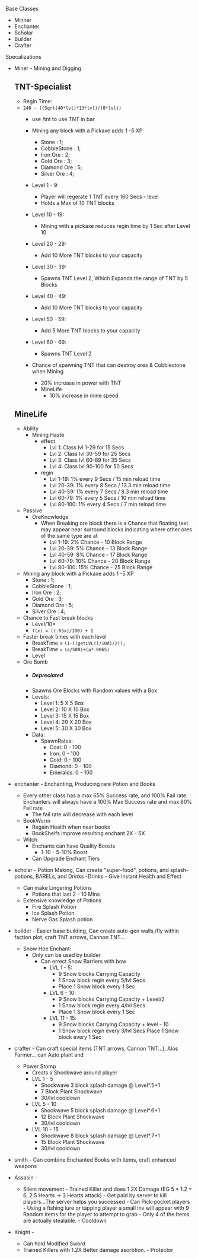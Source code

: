 Base Classes

- Minner
- Enchanter
- Scholar
- Builder
- Crafter

Specalizations
    
 - Miner - Mining and Digging
   
   TNT-Specialist
   ---
   - Regin Time:
   - `240 - ((Sqrt(40*lvl)*13*lvl)/(8*lvl))`
     - use /tnt to use TNT in bar 
     - Mining any block with a Pickaxe adds 1 -5 XP
        - Stone : 1;
        - CobbleStone : 1;
        - Iron Ore : 2;
        - Gold Ore : 3;
        - Diamond Ore : 5;
        - Silver Ore : 4;
     - Level 1 - 9:
        - Player will regerate 1 TNT every 160 Secs - level
        - Holds a Max of 10 TNT blocks
     - Level 10 - 19:
        - Mining with a pickaxe reduces regin time by 1 Sec after Level 10
     - Level 20 - 29:
        - Add 10 More TNT blocks to your capacity
     - Level 30 - 39:
        - Spawns TNT Level 2, Which Expands the range of TNT by 5 Blocks
     - Level 40 - 49:
        - Add 10 More TNT blocks to your capacity
     - Level 50 - 59:
        - Add 5 More TNT blocks to your capacity
     - Level 60 - 69:
        - Spawns TNT Level 2
     
     - Chance of spawning TNT that can destroy ores & Cobblestone when Mining
       - 20% increase in power with TNT
        - MineLife
          - 10% increase in mine speed
   
   MineLife  
     ---
     - Ability
        - Mining Haste
            - effect
                - Lvl 1: Class lvl 1-29 for 15 Secs
                - Lvl 2: Class lvl 30-59 for 25 Secs
                - Lvl 3: Class lvl 60-89 for 35 Secs
                - Lvl 4: Class lvl 90-100 for 50 Secs
            - regin
              - Lvl 1-19:  1% every 9 Secs / 15 min reload time
              - Lvl 20-39:  1% every 8 Secs / 13.3 min reload time
              - Lvl 40-59:  1% every 7 Secs / 8.3 min reload time
              - Lvl 60-79:  1% every 5 Secs / 10 min reload time
              - Lvl 80-100:  1% every 4 Secs / 7 min reload time
     - Passive
        - OreKnowledge
            - When Breaking ore block there is a Chance that floating text may appear near surround blocks indicating where other ores of the same type are at
              - Lvl 1-19:  2% Chance - 10 Block Range
              - Lvl 20-39: 5% Chance - 13 Block Range
              - Lvl 40-59: 8% Chance - 17 Block Range
              - Lvl 60-79:  10% Chance - 20 Block Range
              - Lvl 80-100: 15% Chance - 25 Block Range
     - Mining any block with a Pickaxe adds 1 -5 XP
         - Stone : 1;
         - CobbleStone : 1;
         - Iron Ore : 2;
         - Gold Ore : 3;
         - Diamond Ore : 5;
         - Silver Ore : 4;
     - Chance to Fast break blocks
        - Level/10*
        - `f(x) = ((.65x)/100) + 1`
     - Faster break times with each level
        - BreakTime = `(1-((getLVL()/10d)/2));`
        - BreakTime = `(a/500)+(a*.0065)`
        - Level
   - Ore Bomb
        - ##### Depreciated
        - Spawns Ore Blocks with Random values with a Box
        - Levels:
            - Level 1: 5 X 5 Box
            - Level 2: 10 X 10 Box
            - Level 3: 15 X 15 Box
            - Level 4: 20 X 20 Box
            - Level 5: 30 X 30 Box
        - Data:
            - SpawnRates:
                - Coal: 0 - 100
                - Iron: 0 - 100
                - Gold: 0 - 100
                - Diamond: 0 - 100
                - Emeralds: 0 - 100
- enchanter - Enchanting, Producing rare Potion and Books
    - Every other class has a max 65% Success rate, and 100% Fail rate. Enchanters will always have a 100% Max Success rate and max 80% Fail rate
      - The fail rate will decrease with each level
    - BookWorm
        - Regain Health when near books
        - BookShelfs improve resulting enchant 2X - 5X
    - Witch
        - Enchants can have Quality Boosts
            -   1-10 - 5-10% Boost
        - Can Upgrade Enchant Tiers
- scholar - Potion Making, Can create "super-food", potions, and splash-potions, BARELs, and Drinks
    -Drinks
        - Give instant Health and Effect
    - Can make Lingering Potions
        - Potions that last 2 - 10 Mins
   - Extensive knowledge of Potions
     - Fire Splash Potion
     - Ice Splash Potion
     - Nerve Gas Splash potion
            
- builder - Easier base building, Can create auto-gen walls,/fly within faction plot, craft TNT arrows, Cannon TNT...
    - Snow Hoe Enchant:
        - Only can be used by builder    
          - Can errect Snow Barriers with bow
            - LVL 1 - 5:
                - 9 Snow blocks Carrying Capacity
                - 1 Snow block regin every 5/lvl Secs
                - Place 1 Snow block every 1 Sec 
            - LVL 6 - 10:
                - 9 Snow blocks Carrying Capacity + Level/2
                - 1 Snow block regin every 4/lvl Secs
                - Place 1 Snow block every 1 Sec 
            - LVL 11 - 15:
                - 9 Snow blocks Carrying Capacity + level - 10
                - 1 Snow block regin every 3/lvl Secs
                Place 1 Snow block every 1 Sec 
- crafter - Can craft special items (TNT arrows, Cannon TNT...), Alos Farmer... can Auto plant and 
    - Power Stomp
        - Creats a Shockwave around player
        - LVL 1 - 5 
            - Shockwave 3 block splash damage @ Level*.5+1
            - 7 Block Plant Shockwave
            - 30/lvl cooldown
        - LVL 5 - 10
            - Shockwave 5 block splash damage @ Level*.6+1
            - 12 Block Plant Shockwave
            - 30/lvl cooldown
        - LVL 10 - 15
            - Shockwave 8 block splash damage @ Level*.7+1
            - 15 Block Plant Shockwave
            - 30/lvl cooldown
- smith - Can combine Enchanted Books with items, craft enhanced weapons
- Assasin - 
    - Silent movement
                - Trained Killer and does 1.2X Damage (EG 5 * 1.2 = 6, 2.5 Hearts -> 3 Hearts attack)
                - Get paid by server to kill players...The server helps you successed
                - Can Pick-pocket players
                    - Using a fishing lure or tapping player a small inv will appear with 9 Random items for the player to attempt to grab
                    - Only 4 of the Items are actually stealable.
                    - Cooldown
- Knight - 
    - Can hold Modified Sword
    - Trained Killers with 1.2X Better damage asorbtion.
            - Protector
        
